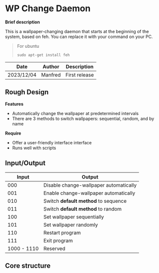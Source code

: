 # WP Change Daemon

**Brief description**

This is a wallpaper-changing daemon that starts at the beginning of the system, based on feh. You can replace it with your command on your PC.

> For ubuntu
>
> ```shell
> sudo apt-get install feh
> ```

| Date       | Author  | Description   |
| ---------- | ------- | ------------- |
| 2023/12/04 | Manfred | First release |



## Rough Design

**Features**

- Automatically change the wallpaper at predetermined intervals
- There are 3 methods to switch wallpapers: sequential, random, and by name



**Require**

- Offer a user-friendly interface interface
- Runs well with scripts



## Input/Output

| Input       | Output                                 |
| ----------- | -------------------------------------- |
| 000         | Disable change-wallpaper automatically |
| 001         | Enable change-wallpaper automatically  |
| 010         | Switch **default method** to sequence  |
| 011         | Switch **default method** to random    |
| 100         | Set wallpaper sequentially             |
| 101         | Set wallpaper randomly                 |
| 110         | Restart program                        |
| 111         | Exit program                           |
| 1000 - 1110 | Reserved                               |



## Core structure

























